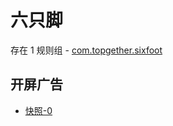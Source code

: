 # 六只脚

存在 1 规则组 - [com.topgether.sixfoot](/src/apps/com.topgether.sixfoot.ts)

## 开屏广告

- [快照-0](https://i.gkd.li/import/12882503)
